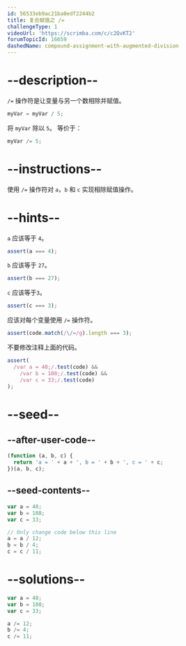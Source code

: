 ```yaml
---
id: 56533eb9ac21ba0edf2244b2
title: 复合赋值之 /=
challengeType: 1
videoUrl: 'https://scrimba.com/c/c2QvKT2'
forumTopicId: 16659
dashedName: compound-assignment-with-augmented-division
---
```


# --description--

`/=` 操作符是让变量与另一个数相除并赋值。

```js
myVar = myVar / 5;
```

将 `myVar` 除以 `5`。 等价于：

```js
myVar /= 5;
```

# --instructions--

使用 `/=` 操作符对 `a`，`b` 和 `c` 实现相除赋值操作。

# --hints--

`a` 应该等于 `4`。

```js
assert(a === 4);
```

`b` 应该等于 `27`。

```js
assert(b === 27);
```

`c` 应该等于`3`。

```js
assert(c === 3);
```

应该对每个变量使用 `/=` 操作符。

```js
assert(code.match(/\/=/g).length === 3);
```

不要修改注释上面的代码。

```js
assert(
  /var a = 48;/.test(code) &&
    /var b = 108;/.test(code) &&
    /var c = 33;/.test(code)
);
```

# --seed--

## --after-user-code--

```js
(function (a, b, c) {
  return 'a = ' + a + ', b = ' + b + ', c = ' + c;
})(a, b, c);
```

## --seed-contents--

```js
var a = 48;
var b = 108;
var c = 33;

// Only change code below this line
a = a / 12;
b = b / 4;
c = c / 11;
```

# --solutions--

```js
var a = 48;
var b = 108;
var c = 33;

a /= 12;
b /= 4;
c /= 11;
```
